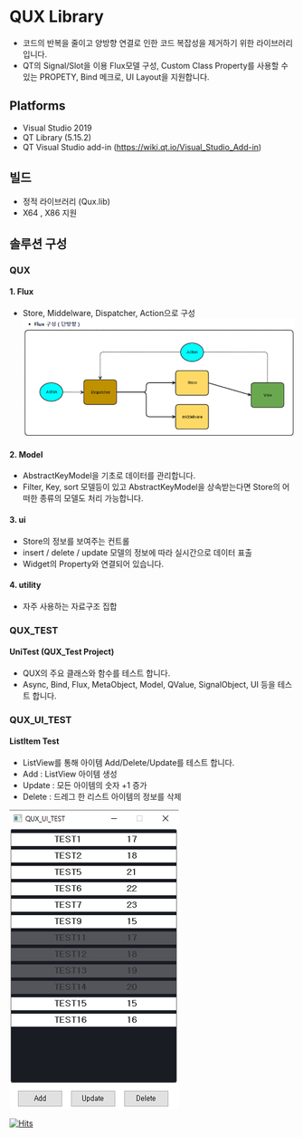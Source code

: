 # QUX Library
- 코드의 반복을 줄이고 양방향 연결로 인한 코드 복잡성을 제거하기 위한 라이브러리입니다.
- QT의 Signal/Slot을 이용 Flux모델 구성, Custom Class Property를 사용할 수 있는 PROPETY, Bind 메크로, 
  UI Layout을 지원합니다. 


## Platforms
- Visual Studio 2019
- QT Library (5.15.2)
- QT Visual Studio add-in (https://wiki.qt.io/Visual_Studio_Add-in)

## 빌드 
- 정적 라이브러리 (Qux.lib)
- X64 , X86 지원 


## 솔루션 구성

### QUX
#### 1. Flux
- Store, Middelware, Dispatcher, Action으로 구성
  ![screeshot](./Images/screenshot.png) 

#### 2. Model 
- AbstractKeyModel을 기초로 데이터를 관리합니다. 
- Filter, Key, sort 모델등이 있고 AbstractKeyModel을 상속받는다면 Store의 어떠한 종류의 모델도 처리 가능합니다. 

#### 3. ui
- Store의 정보를 보여주는 컨트롤 
- insert / delete / update 모델의 정보에 따라 실시간으로 데이터 표출 
- Widget의 Property와 연결되어 있습니다. 

#### 4. utility
- 자주 사용하는 자료구조 집합




### QUX_TEST
#### UniTest (QUX_Test Project)
- QUX의 주요 클래스와 함수를 테스트 합니다. 
- Async, Bind, Flux, MetaObject, Model, QValue, SignalObject, UI 등을 테스트 합니다. 





### QUX_UI_TEST
#### ListItem Test  
- ListView를 통해 아이템 Add/Delete/Update를 테스트 합니다.
- Add : ListView 아이템 생성
- Update : 모든 아이템의 숫자 +1 증가
- Delete : 드레그 한 리스트 아이템의 정보를 삭제

![screeshot](./Images/uitest_screenshot.png) 


[![Hits](https://hits.seeyoufarm.com/api/count/incr/badge.svg?url=https%3A%2F%2Fgithub.com%2Fssong2ssi2%2FUX&count_bg=%2379C83D&title_bg=%23555555&icon=&icon_color=%23E7E7E7&title=hits&edge_flat=false)](https://hits.seeyoufarm.com)



